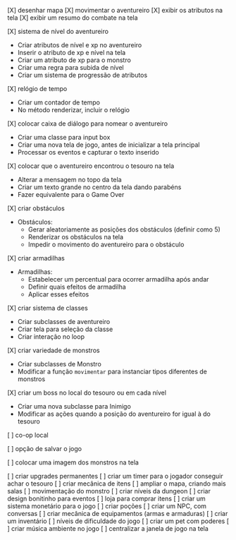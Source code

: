 [X] desenhar mapa
[X] movimentar o aventureiro
[X] exibir os atributos na tela
[X] exibir um resumo do combate na tela

[X] sistema de nível do aventureiro
- Criar atributos de nível e xp no aventureiro
- Inserir o atributo de xp e nível na tela
- Criar um atributo de xp para o monstro
- Criar uma regra para subida de nível
- Criar um sistema de progressão de atributos

[X] relógio de tempo
- Criar um contador de tempo
- No método renderizar, incluir o relógio

[X] colocar caixa de diálogo para nomear o aventureiro
- Criar uma classe para input box
- Criar uma nova tela de jogo, antes de inicializar a tela principal
- Processar os eventos e capturar o texto inserido

[X] colocar que o aventureiro encontrou o tesouro na tela
- Alterar a mensagem no topo da tela
- Criar um texto grande no centro da tela dando parabéns
- Fazer equivalente para o Game Over

[X] criar obstáculos
- Obstáculos:
    - Gerar aleatoriamente as posições dos obstáculos (definir como 5)
    - Renderizar os obstáculos na tela
    - Impedir o movimento do aventureiro para o obstáculo

[X] criar armadilhas
- Armadilhas:
    - Estabelecer um percentual para ocorrer armadilha após andar
    - Definir quais efeitos de armadilha
    - Aplicar esses efeitos

[X] criar sistema de classes
- Criar subclasses de aventureiro
- Criar tela para seleção da classe
- Criar interação no loop

[X] criar variedade de monstros
- Criar subclasses de Monstro
- Modificar a função `movimentar` para instanciar tipos diferentes de monstros

[X] criar um boss no local do tesouro ou em cada nível
- Criar uma nova subclasse para Inimigo
- Modificar as ações quando a posição do aventureiro for igual à do tesouro

[ ] co-op local

[ ] opção de salvar o jogo

[ ] colocar uma imagem dos monstros na tela



[ ] criar upgrades permanentes
[ ] criar um timer para o jogador conseguir achar o tesouro
[ ] criar mecânica de itens
[ ] ampliar o mapa, criando mais salas
[ ] movimentação do monstro
[ ] criar níveis da dungeon
[ ] criar design bonitinho para eventos
[ ] loja para comprar itens
[ ] criar um sistema monetário para o jogo
[ ] criar poções
[ ] criar um NPC, com conversas
[ ] criar mecânica de equipamentos (armas e armaduras)
[ ] criar um inventário
[ ] níveis de dificuldade do jogo
[ ] criar um pet com poderes
[ ] criar música ambiente no jogo
[ ] centralizar a janela de jogo na tela
